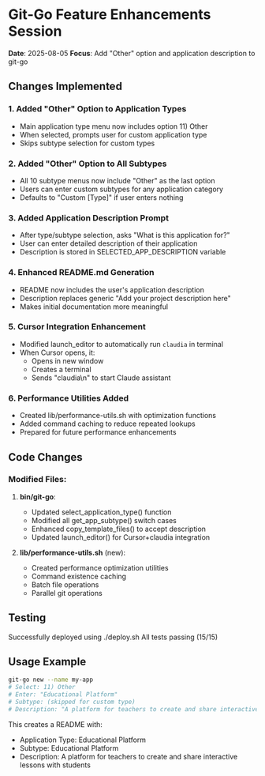 # Git-Go Feature Enhancements Session

**Date**: 2025-08-05
**Focus**: Add "Other" option and application description to git-go

## Changes Implemented

### 1. Added "Other" Option to Application Types
- Main application type menu now includes option 11) Other
- When selected, prompts user for custom application type
- Skips subtype selection for custom types

### 2. Added "Other" Option to All Subtypes
- All 10 subtype menus now include "Other" as the last option
- Users can enter custom subtypes for any application category
- Defaults to "Custom [Type]" if user enters nothing

### 3. Added Application Description Prompt
- After type/subtype selection, asks "What is this application for?"
- User can enter detailed description of their application
- Description is stored in SELECTED_APP_DESCRIPTION variable

### 4. Enhanced README.md Generation
- README now includes the user's application description
- Description replaces generic "Add your project description here"
- Makes initial documentation more meaningful

### 5. Cursor Integration Enhancement
- Modified launch_editor to automatically run `claudia` in terminal
- When Cursor opens, it:
  - Opens in new window
  - Creates a terminal
  - Sends "claudia\n" to start Claude assistant

### 6. Performance Utilities Added
- Created lib/performance-utils.sh with optimization functions
- Added command caching to reduce repeated lookups
- Prepared for future performance enhancements

## Code Changes

### Modified Files:
1. **bin/git-go**:
   - Updated select_application_type() function
   - Modified all get_app_subtype() switch cases
   - Enhanced copy_template_files() to accept description
   - Updated launch_editor() for Cursor+claudia integration

2. **lib/performance-utils.sh** (new):
   - Created performance optimization utilities
   - Command existence caching
   - Batch file operations
   - Parallel git operations

## Testing

Successfully deployed using ./deploy.sh
All tests passing (15/15)

## Usage Example

```bash
git-go new --name my-app
# Select: 11) Other
# Enter: "Educational Platform"
# Subtype: (skipped for custom type)
# Description: "A platform for teachers to create and share interactive lessons with students"
```

This creates a README with:
- Application Type: Educational Platform
- Subtype: Educational Platform  
- Description: A platform for teachers to create and share interactive lessons with students